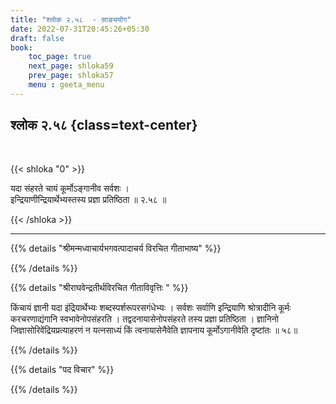 ```yaml
---
title: "श्लोक २.५८  - साङ्ययोग"
date: 2022-07-31T20:45:26+05:30
draft: false
book:
    toc_page: true
    next_page: shloka59
    prev_page: shloka57
    menu : geeta_menu
---
```




## श्लोक २.५८ {class=text-center}

<br/>

{{< shloka  "0"  >}}

यदा संहरते चायं कूर्मोऽङ्गानीव सर्वशः ।   
इन्द्रियाणीन्द्रियार्थेभ्यस्तस्य प्रज्ञा प्रतिष्ठिता ॥ २.५८ ॥

{{< /shloka >}}

---


{{% details "श्रीमन्मध्वाचार्यभगवत्पादाचर्य विरचित  गीताभाष्य" %}}

 <!Fill here/>

{{% /details %}}



{{% details "श्रीराघवेन्द्रतीर्थविरचित गीताविवृत्तिः " %}}

किंचायं ज्ञानी यदा इंद्रियार्थेभ्यः शब्दस्पर्शरूपरसगंधेभ्यः । सर्वशः
सर्वाणि इन्द्रियाणि श्रोत्रादीनि कूर्मः करचरणाद्यंगानि स्वभावेनोपसंहरति ।
तद्वदनायासेनोपसंहरते तस्य प्रज्ञा प्रतिष्ठिता । ज्ञानिनो
जिज्ञासोरिवेंद्रियप्रत्याहरणं न यत्नसाध्यं किं त्वनायासेनैवेति ज्ञापनाय
कूर्मोऽगानीवेति दृष्टांतः ॥ ५८॥

{{% /details %}}



{{% details "पद विचार" %}}


{{% /details %}}

